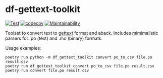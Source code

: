 # df-gettext-toolkit

[![Test](https://github.com/dfint/df-gettext-toolkit/actions/workflows/test.yml/badge.svg)](https://github.com/dfint/df-gettext-toolkit/actions/workflows/test.yml)
[![codecov](https://codecov.io/gh/dfint/df-gettext-toolkit/branch/master/graph/badge.svg?token=JfVwndEDlC)](https://codecov.io/gh/dfint/df-gettext-toolkit)
[![Maintainability](https://api.codeclimate.com/v1/badges/8f5de82303b55de3b930/maintainability)](https://codeclimate.com/github/dfint/df-gettext-toolkit/maintainability)

Toolset to convert text to [gettext](https://en.wikipedia.org/wiki/Gettext) format and aback. Includes mimimalistic parsers for .po (text) and .mo (binary) formats.

Usage examples:

```commandline
poetry run python -m df_gettext_toolkit convert po_to_csv file.po result.csv
poetry run df_gettext_toolkit convert po_to_csv file.po result.csv
poetry run convert file.po result.csv
```